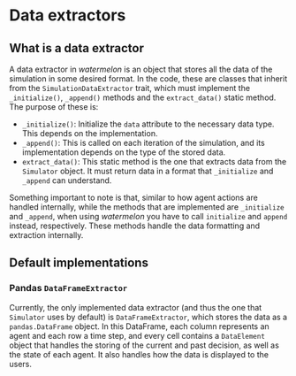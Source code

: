 # Data extractors

## What is a data extractor
A data extractor in *watermelon* is an object that stores all the data of the simulation in some desired format. In the code, these are classes that inherit from the `SimulationDataExtractor` trait, which must implement the `_initialize()`, `_append()` methods and the `extract_data()` static method. The purpose of these is:

- `_initialize()`: Initialize the `data` attribute to the necessary data type. This depends on the implementation.
- `_append()`: This is called on each iteration of the simulation, and its implementation depends on the type of the stored data.
- `extract_data()`: This static method is the one that extracts data from the `Simulator` object. It must return data in a format that `_initialize` and `_append` can understand.

Something important to note is that, similar to how agent actions are handled internally, while the methods that are implemented are `_initialize` and `_append`, when using *watermelon* you have to call `initialize` and `append` instead, respectively. These methods handle the data formatting and extraction internally.

## Default implementations
### Pandas `DataFrameExtractor`
Currently, the only implemented data extractor (and thus the one that `Simulator` uses by default) is `DataFrameExtractor`, which stores the data as a `pandas.DataFrame` object. In this DataFrame, each column represents an agent and each row a time step, and every cell contains a `DataElement` object that handles the storing of the current and past decision, as well as the state of each agent. It also handles how the data is displayed to the users.
